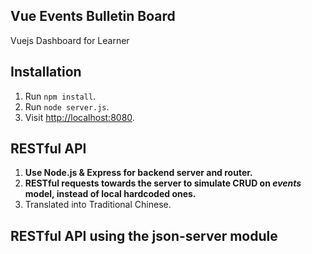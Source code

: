 ## Vue Events Bulletin Board

Vuejs Dashboard for Learner

## Installation

1. Run `npm install`.
2. Run `node server.js`.
3. Visit [http://localhost:8080](http://localhost:8080).

## RESTful API

1. **Use Node.js & Express for backend server and router.**
2. **RESTful requests towards the server to simulate CRUD on *events* model, instead of local hardcoded ones.**
3. Translated into Traditional Chinese.

## RESTful API using the json-server module
